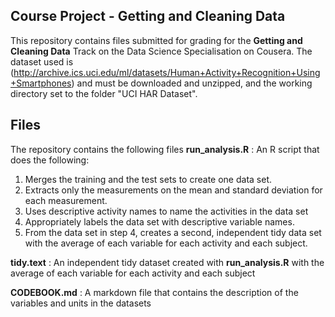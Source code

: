 ## Course Project - Getting and Cleaning Data
This repository contains files submitted for grading for the **Getting and Cleaning Data** Track on the Data Science Specialisation on Cousera. The dataset used is (http://archive.ics.uci.edu/ml/datasets/Human+Activity+Recognition+Using+Smartphones) and must be downloaded and unzipped, and the working directory set to the folder "UCI HAR Dataset". 

## Files 
The repository contains the following files 
__**run_analysis.R**__ : An R script that does the following:
1. Merges the training and the test sets to create one data set.
2. Extracts only the measurements on the mean and standard deviation for each measurement. 
3. Uses descriptive activity names to name the activities in the data set
4. Appropriately labels the data set with descriptive variable names. 
5. From the data set in step 4, creates a second, independent tidy data set with the average of each variable for each activity    and each subject.

__**tidy.text**__ : An independent tidy dataset created with **run_analysis.R** with the average of each variable for each activity and each subject

__**CODEBOOK.md**__ : A markdown file that contains the description of the variables and units in the datasets
